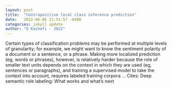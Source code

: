 ```yaml
---
layout: post
title:  "Contrapositive local class inference prediction"
date:   2022-06-06 21:51:57 -0400
categories: jekyll update
author: "O Kashefi - 2022"
---
```

Certain types of classification problems may be performed at multiple levels of granularity; for example, we might want to know the sentiment polarity of a document or a sentence, or a phrase. Making more localized prediction (eg, words or phrases), however, is relatively harder because the role of smaller text units depends on the context in which they are used (eg, sentences or paragraphs), and training a supervised model to take the context into account, requires labeled training corpora …
Cites: ‪Deep semantic role labeling: What works and what’s next‬  